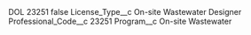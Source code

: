 <?xml version="1.0" encoding="UTF-8"?>
<CustomMetadata xmlns="http://soap.sforce.com/2006/04/metadata" xmlns:xsi="http://www.w3.org/2001/XMLSchema-instance" xmlns:xsd="http://www.w3.org/2001/XMLSchema">
    <label>DOL 23251</label>
    <protected>false</protected>
    <values>
        <field>License_Type__c</field>
        <value xsi:type="xsd:string">On-site Wastewater Designer</value>
    </values>
    <values>
        <field>Professional_Code__c</field>
        <value xsi:type="xsd:string">23251</value>
    </values>
    <values>
        <field>Program__c</field>
        <value xsi:type="xsd:string">On-site Wastewater</value>
    </values>
</CustomMetadata>

